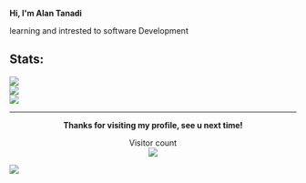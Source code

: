 <p align"center"> <b> Hi, I'm Alan Tanadi </b> </p>
<p align"center"> learning and intrested to software Development </p>

## Stats:
![](https://github-readme-stats.vercel.app/api?username=KingKyoTrue&theme=monokai&hide_border=false&include_all_commits=true&count_private=false)<br/>
![](https://github-readme-streak-stats.herokuapp.com/?user=KingKyoTrue&theme=monokai&hide_border=false)<br/>
![](https://github-readme-stats.vercel.app/api/top-langs/?username=KingKyoTrue&theme=monokai&hide_border=false&include_all_commits=true&count_private=false&layout=compact)

---
<p align="center"> <b> Thanks for visiting my profile, see u next time! </b> </p>
<p align="center"> 
  Visitor count<br>
  <img src="https://profile-counter.glitch.me/KingKyoTrue/count.svg" />
</p>

[![](https://visitcount.itsvg.in/api?id=KingKyoTrue&icon=0&color=0)](https://visitcount.itsvg.in)

<!-- Proudly created with GPRM ( https://gprm.itsvg.in ) -->
